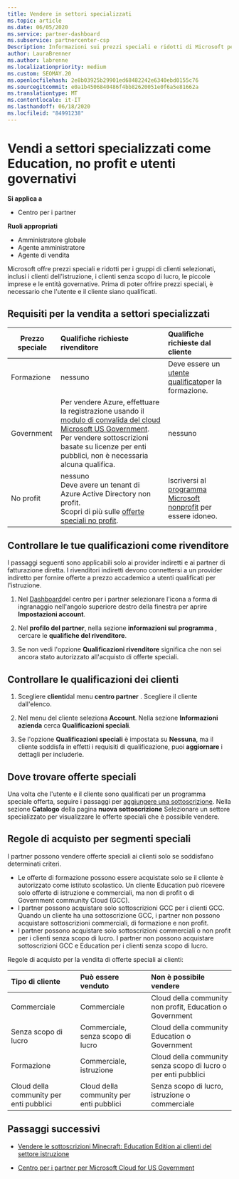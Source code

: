 ```yaml
---
title: Vendere in settori specializzati
ms.topic: article
ms.date: 06/05/2020
ms.service: partner-dashboard
ms.subservice: partnercenter-csp
Description: Informazioni sui prezzi speciali e ridotti di Microsoft per determinati gruppi di clienti, inclusi i clienti dell'istruzione, i clienti senza scopo di lucro e gli utenti governativi.
author: LauraBrenner
ms.author: labrenne
ms.localizationpriority: medium
ms.custom: SEOMAY.20
ms.openlocfilehash: 2e8b03925b29901ed68482242e6340ebd0155c76
ms.sourcegitcommit: e0a1b4506840486f4bb82620051e0f6a5e81662a
ms.translationtype: MT
ms.contentlocale: it-IT
ms.lasthandoff: 06/18/2020
ms.locfileid: "84991238"
---
```

# <a name="sell-to-specialized-industries-like-education-non-profit-and-government-users"></a>Vendi a settori specializzati come Education, no profit e utenti governativi

**Si applica a**

- Centro per i partner

**Ruoli appropriati**

- Amministratore globale
- Agente amministratore
- Agente di vendita

Microsoft offre prezzi speciali e ridotti per i gruppi di clienti selezionati, inclusi i clienti dell'istruzione, i clienti senza scopo di lucro, le piccole imprese e le entità governative. Prima di poter offrire prezzi speciali, è necessario che l'utente e il cliente siano qualificati. 

## <a name="requirements-to-sell-to-specialized-industries"></a>Requisiti per la vendita a settori specializzati

|**Prezzo speciale**   |**Qualifiche richieste rivenditore**   |**Qualifiche richieste dal cliente**   |
|----------------------------|:---------------------------------|:------------------------------------------|
|Formazione   |nessuno   | Deve essere un [utente qualificato](https://www.microsoftvolumelicensing.com/DocumentSearch.aspx?Mode=3&DocumentTypeId=7)per la formazione.   |
|Government   |Per vendere Azure, effettuare la registrazione usando il [modulo di convalida del cloud Microsoft US Government](https://azuregov.microsoft.com/csp). Per vendere sottoscrizioni basate su licenze per enti pubblici, non è necessaria alcuna qualifica.|   nessuno|
|No profit  |nessuno<br/> Deve avere un tenant di Azure Active Directory non profit.<br/> Scopri di più sulle [offerte speciali no profit](https://assetsprod.microsoft.com/mpn/nonprofit-skus-in-csp-faq.pdf).   |Iscriversi al [programma Microsoft nonprofit](https://nonprofit.microsoft.com/#/register) per essere idoneo.   |

## <a name="check-your-reseller-qualifications"></a>Controllare le tue qualificazioni come rivenditore

I passaggi seguenti sono applicabili solo ai provider indiretti e ai partner di fatturazione diretta. I rivenditori indiretti devono connettersi a un provider indiretto per fornire offerte a prezzo accademico a utenti qualificati per l'istruzione.

1. Nel [Dashboard](https://partner.microsoft.com/dashboard)del centro per i partner selezionare l'icona a forma di ingranaggio nell'angolo superiore destro della finestra per aprire **Impostazioni account**.

2. Nel **profilo del partner**, nella sezione **informazioni sul programma** , cercare le **qualifiche del rivenditore**.

3. Se non vedi l'opzione **Qualificazioni rivenditore** significa che non sei ancora stato autorizzato all'acquisto di offerte speciali.

## <a name="check-the-customer-qualifications"></a>Controllare le qualificazioni dei clienti

1. Scegliere **clienti**dal menu **centro partner** . Scegliere il cliente dall'elenco.

2. Nel menu del cliente seleziona **Account**. Nella sezione **Informazioni azienda** cerca **Qualificazioni speciali**.

3. Se l'opzione **Qualificazioni speciali** è impostata su **Nessuna**, ma il cliente soddisfa in effetti i requisiti di qualificazione, puoi **aggiornare** i dettagli per includerle.

## <a name="where-to-find-special-offers"></a>Dove trovare offerte speciali

Una volta che l'utente e il cliente sono qualificati per un programma speciale offerta, seguire i passaggi per [aggiungere una sottoscrizione](create-a-new-subscription.md). Nella sezione **Catalogo** della pagina **nuova sottoscrizione** Selezionare un settore specializzato per visualizzare le offerte speciali che è possibile vendere.

## <a name="purchase-rules-for-special-segments"></a>Regole di acquisto per segmenti speciali

I partner possono vendere offerte speciali ai clienti solo se soddisfano determinati criteri. 

- Le offerte di formazione possono essere acquistate solo se il cliente è autorizzato come istituto scolastico. Un cliente Education può ricevere solo offerte di istruzione e commerciali, ma non di profit o di Government community Cloud (GCC).
- I partner possono acquistare solo sottoscrizioni GCC per i clienti GCC. Quando un cliente ha una sottoscrizione GCC, i partner non possono acquistare sottoscrizioni commerciali, di formazione e non profit. 
- I partner possono acquistare solo sottoscrizioni commerciali o non profit per i clienti senza scopo di lucro. I partner non possono acquistare sottoscrizioni GCC e Education per i clienti senza scopo di lucro.

Regole di acquisto per la vendita di offerte speciali ai clienti:

|**Tipo di cliente**   |**Può essere venduto**   |**Non è possibile vendere**   |
|:----------------------------|:---------------------------------|:------------------------------------------|
| Commerciale |Commerciale | Cloud della community non profit, Education o Government |
| Senza scopo di lucro |Commerciale, senza scopo di lucro | Cloud della community Education o Government |
| Formazione |Commerciale, istruzione | Cloud della community senza scopo di lucro o per enti pubblici |
| Cloud della community per enti pubblici |Cloud della community per enti pubblici | Senza scopo di lucro, istruzione o commerciale |

## <a name="next-steps"></a>Passaggi successivi

- [Vendere le sottoscrizioni Minecraft: Education Edition ai clienti del settore istruzione](minecraft-subscriptions.md)

- [Centro per i partner per Microsoft Cloud for US Government](partner-center-for-microsoft-us-govt-cloud.md)

